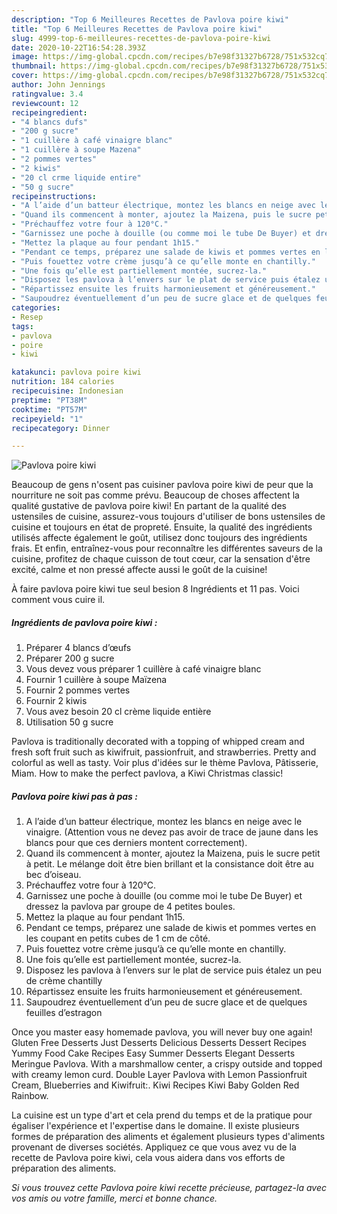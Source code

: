 ```yaml
---
description: "Top 6 Meilleures Recettes de Pavlova poire kiwi"
title: "Top 6 Meilleures Recettes de Pavlova poire kiwi"
slug: 4999-top-6-meilleures-recettes-de-pavlova-poire-kiwi
date: 2020-10-22T16:54:28.393Z
image: https://img-global.cpcdn.com/recipes/b7e98f31327b6728/751x532cq70/pavlova-poire-kiwi-photo-principale-de-la-recette.jpg
thumbnail: https://img-global.cpcdn.com/recipes/b7e98f31327b6728/751x532cq70/pavlova-poire-kiwi-photo-principale-de-la-recette.jpg
cover: https://img-global.cpcdn.com/recipes/b7e98f31327b6728/751x532cq70/pavlova-poire-kiwi-photo-principale-de-la-recette.jpg
author: John Jennings
ratingvalue: 3.4
reviewcount: 12
recipeingredient:
- "4 blancs dufs"
- "200 g sucre"
- "1 cuillère à café vinaigre blanc"
- "1 cuillère à soupe Mazena"
- "2 pommes vertes"
- "2 kiwis"
- "20 cl crme liquide entire"
- "50 g sucre"
recipeinstructions:
- "A l’aide d’un batteur électrique, montez les blancs en neige avec le vinaigre. (Attention vous ne devez pas avoir de trace de jaune dans les blancs pour que ces derniers montent correctement)."
- "Quand ils commencent à monter, ajoutez la Maizena, puis le sucre petit à petit. Le mélange doit être bien brillant et la consistance doit être au bec d’oiseau."
- "Préchauffez votre four à 120°C."
- "Garnissez une poche à douille (ou comme moi le tube De Buyer) et dressez la pavlova par groupe de 4 petites boules."
- "Mettez la plaque au four pendant 1h15."
- "Pendant ce temps, préparez une salade de kiwis et pommes vertes en les coupant en petits cubes de 1 cm de côté."
- "Puis fouettez votre crème jusqu’à ce qu’elle monte en chantilly."
- "Une fois qu’elle est partiellement montée, sucrez-la."
- "Disposez les pavlova à l’envers sur le plat de service puis étalez un peu de crème chantilly"
- "Répartissez ensuite les fruits harmonieusement et généreusement."
- "Saupoudrez éventuellement d’un peu de sucre glace et de quelques feuilles d’estragon"
categories:
- Resep
tags:
- pavlova
- poire
- kiwi

katakunci: pavlova poire kiwi 
nutrition: 184 calories
recipecuisine: Indonesian
preptime: "PT38M"
cooktime: "PT57M"
recipeyield: "1"
recipecategory: Dinner

---
```



![Pavlova poire kiwi](https://img-global.cpcdn.com/recipes/b7e98f31327b6728/751x532cq70/pavlova-poire-kiwi-photo-principale-de-la-recette.jpg)

Beaucoup de gens n'osent pas cuisiner pavlova poire kiwi de peur que la nourriture ne soit pas comme prévu. Beaucoup de choses affectent la qualité gustative de pavlova poire kiwi! En partant de la qualité des ustensiles de cuisine, assurez-vous toujours d'utiliser de bons ustensiles de cuisine et toujours en état de propreté. Ensuite, la qualité des ingrédients utilisés affecte également le goût, utilisez donc toujours des ingrédients frais. Et enfin, entraînez-vous pour reconnaître les différentes saveurs de la cuisine, profitez de chaque cuisson de tout cœur, car la sensation d'être excité, calme et non pressé affecte aussi le goût de la cuisine!

<!--inarticleads1-->

À faire pavlova poire kiwi tue seul besion 8 Ingrédients et 11 pas. Voici comment vous cuire il.

##### Ingrédients de pavlova poire kiwi :

1. Préparer 4 blancs d’œufs
1. Préparer 200 g sucre
1. Vous devez vous préparer 1 cuillère à café vinaigre blanc
1. Fournir 1 cuillère à soupe Maïzena
1. Fournir 2 pommes vertes
1. Fournir 2 kiwis
1. Vous avez besoin 20 cl crème liquide entière
1. Utilisation 50 g sucre


Pavlova is traditionally decorated with a topping of whipped cream and fresh soft fruit such as kiwifruit, passionfruit, and strawberries. Pretty and colorful as well as tasty. Voir plus d&#39;idées sur le thème Pavlova, Pâtisserie, Miam. How to make the perfect pavlova, a Kiwi Christmas classic! 

<!--inarticleads2-->

##### Pavlova poire kiwi pas à pas :

1. A l’aide d’un batteur électrique, montez les blancs en neige avec le vinaigre. (Attention vous ne devez pas avoir de trace de jaune dans les blancs pour que ces derniers montent correctement).
1. Quand ils commencent à monter, ajoutez la Maizena, puis le sucre petit à petit. Le mélange doit être bien brillant et la consistance doit être au bec d’oiseau.
1. Préchauffez votre four à 120°C.
1. Garnissez une poche à douille (ou comme moi le tube De Buyer) et dressez la pavlova par groupe de 4 petites boules.
1. Mettez la plaque au four pendant 1h15.
1. Pendant ce temps, préparez une salade de kiwis et pommes vertes en les coupant en petits cubes de 1 cm de côté.
1. Puis fouettez votre crème jusqu’à ce qu’elle monte en chantilly.
1. Une fois qu’elle est partiellement montée, sucrez-la.
1. Disposez les pavlova à l’envers sur le plat de service puis étalez un peu de crème chantilly
1. Répartissez ensuite les fruits harmonieusement et généreusement.
1. Saupoudrez éventuellement d’un peu de sucre glace et de quelques feuilles d’estragon


Once you master easy homemade pavlova, you will never buy one again! Gluten Free Desserts Just Desserts Delicious Desserts Dessert Recipes Yummy Food Cake Recipes Easy Summer Desserts Elegant Desserts Meringue Pavlova. With a marshmallow center, a crispy outside and topped with creamy lemon curd. Double Layer Pavlova with Lemon Passionfruit Cream, Blueberries and Kiwifruit:. Kiwi Recipes Kiwi Baby Golden Red Rainbow. 

<!--inarticleads1-->

<p>
La cuisine est un type d'art et cela prend du temps et de la pratique pour égaliser l'expérience et l'expertise dans le domaine. Il existe plusieurs formes de préparation des aliments et également plusieurs types d'aliments provenant de diverses sociétés. Appliquez ce que vous avez vu de la recette de Pavlova poire kiwi, cela vous aidera dans vos efforts de préparation des aliments.
</p>

<p>
<i>Si vous trouvez cette Pavlova poire kiwi recette précieuse, partagez-la avec vos amis ou votre famille, merci et bonne chance.</i>
</p>
